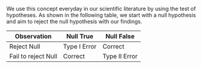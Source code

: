 We use this concept everyday in our scientific literature by using the test of hypotheses. As shown in the following table, we start with a null hypothesis and aim to reject the null hypothesis with our findings. 

| Observation         | Null True   |Null False|
|---------------------|-----------      |----------|
| Reject Null         | Type I Error    | Correct  |
| Fail to reject Null | Correct         | Type II Error|
